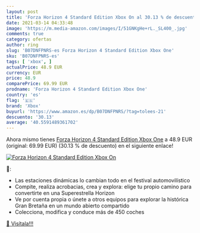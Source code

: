 ```yaml
---
layout: post
title: 'Forza Horizon 4 Standard Edition Xbox On al 30.13 % de descuento'
date: 2021-03-14 04:33:48
image: 'https://m.media-amazon.com/images/I/51GNKgHe+rL._SL400_.jpg'
comments: true
category: ofertas
author: ring
slug: 'B07DNFPNRS-es Forza Horizon 4 Standard Edition Xbox One'
sku: 'B07DNFPNRS-es'
tags: [ 'xbox', ]
actualPrice: 48.9 EUR
currency: EUR
price: 48.9
comparePrice: 69.99 EUR
prodname: 'Forza Horizon 4 Standard Edition Xbox One'
country: 'es'
flag: '🇪🇸'
brand: 'Xbox'
buyurl: 'https://www.amazon.es/dp/B07DNFPNRS/?tag=tolees-21'
descuento: '30.13'
average: '40.5591489361702'
---
```


Ahora mismo tienes [Forza Horizon 4 Standard Edition Xbox One](https://www.amazon.es/dp/B07DNFPNRS/?tag=tolees-21) a 48.9 EUR (original: 69.99 EUR) (30.13 %  de descuento) en el siguiente enlace!

[![Forza Horizon 4 Standard Edition Xbox On](https://m.media-amazon.com/images/I/51GNKgHe+rL._SL400_.jpg)](https://www.amazon.es/dp/B07DNFPNRS/?tag=tolees-21)

🔎:

- Las estaciones dinámicas lo cambian todo en el festival automovilístico
- Compite, realiza acrobacias, crea y explora: elige tu propio camino para convertirte en una Superestrella Horizon
- Ve por cuenta propia o únete a otros equipos para explorar la histórica Gran Bretaña en un mundo abierto compartido
- Colecciona, modifica y conduce más de 450 coches

[🛒 Visítala!!!](https://www.amazon.es/dp/B07DNFPNRS/?tag=tolees-21)
